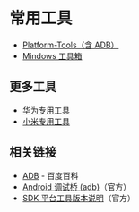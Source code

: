 # 常用工具

* [Platform-Tools（含 ADB）](./platform-tools.md)
* [Mindows 工具箱](https://mindows.cn/)

## 更多工具

* [华为专用工具](huawei/index.md)
* [小米专用工具](huawei/index.md)

## 相关链接

* [ADB](https://baike.baidu.com/item/ADB/23427792) - 百度百科
* [Android 调试桥 (adb)](https://developer.android.google.cn/studio/command-line/adb?hl=zh_cn)（官方）
* [SDK 平台工具版本说明](https://developer.android.google.cn/studio/releases/platform-tools?hl=zh-cn)（官方）
